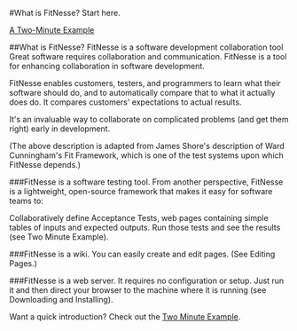 #What is FitNesse? Start here.

[A Two-Minute Example](http://fitnesse.org/FitNesse.UserGuide.TwoMinuteExample)

##What is FitNesse?
FitNesse is a software development collaboration tool
Great software requires collaboration and communication. FitNesse is a tool for enhancing collaboration in software development.

FitNesse enables customers, testers, and programmers to learn what their software should do, and to automatically compare that to what it actually does do. It compares customers' expectations to actual results.

It's an invaluable way to collaborate on complicated problems (and get them right) early in development.

(The above description is adapted from James Shore's description of Ward Cunningham's Fit Framework, which is one of the test systems upon which FitNesse depends.)

###FitNesse is a software testing tool.
From another perspective, FitNesse is a lightweight, open-source framework that makes it easy for software teams to:

Collaboratively define Acceptance Tests, web pages containing simple tables of inputs and expected outputs.
Run those tests and see the results (see Two Minute Example).

###FitNesse is a wiki.
You can easily create and edit pages. (See Editing Pages.)

###FitNesse is a web server.
It requires no configuration or setup.
Just run it and then direct your browser to the machine where it is running (see Downloading and Installing).

Want a quick introduction? Check out the [Two Minute Example](http://fitnesse.org/FitNesse.UserGuide.TwoMinuteExample).
